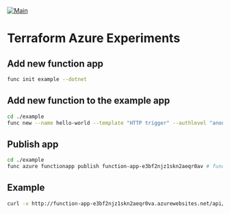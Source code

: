 [![Main](https://github.com/localgod/terraform_azure_experiments/actions/workflows/main.yml/badge.svg)](https://github.com/localgod/terraform_azure_experiments/actions/workflows/main.yml)

# Terraform Azure Experiments

## Add new function app

```bash
func init example --dotnet
```

## Add new function to the example app

```bash
cd ./example
func new --name hello-world --template "HTTP trigger" --authlevel "anonymous"
```

## Publish app

```bash
cd ./example
func azure functionapp publish function-app-e3bf2njz1skn2aeqr0av # function-app-e3bf2njz1skn2aeqr0av is the app name
```

## Example

```bash
curl -v http://function-app-e3bf2njz1skn2aeqr0va.azurewebsites.net/api/hello_world?name=Terraform
```